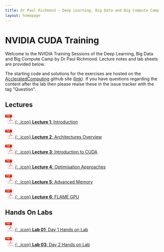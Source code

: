 ```yaml
---
title: Dr Paul Richmond - Deep Learning, Big Data and Big Compute Camp
layout: homepage
---
```


# NVIDIA CUDA Training

Welcome to the NVIDIA Training Sessions of the Deep Learning, Big Data and Big Compute Camp by Dr Paul Richmond. Lecture notes and lab sheets are provided below. 

The starting code and solutions for the exercises are hosted on the [AccleratedComputing](www.acceleratedcomputing.ac.uk) github site ([link](https://github.com/AcceleratedComputing/)). If you have questions regarding the content after the lab then please reaise these in the issue tracker with the tag "Question".

## Lectures

[![Lecture 1](../../../assets/images/pdf.png){: .icon} **Lecture 1**: Introduction](./)

[![Lecture 2](../../../assets/images/pdf.png){: .icon} **Lecture 2**: Architectures Overview](./)

[![Lecture 3](../../../assets/images/pdf.png){: .icon} **Lecture 3**: Introduction to CUDA](./)

[![Lecture 4](../../../assets/images/pdf.png){: .icon} **Lecture 4**: Optimisation Approaches](./)

[![Lecture 5](../../../assets/images/pdf.png){: .icon} **Lecture 5**: Advanced Memory](./)

[![Lecture 6](../../../assets/images/pdf.png){: .icon} **Lecture 6**: FLAME GPU](./)

## Hands On Labs

[![Lab 01](../../../assets/images/pdf.png){: .icon} **Lab 01**: Day 1 Hands on Lab](./)

[![Lab 02](../../../assets/images/pdf.png){: .icon} **Lab 03**: Day 2 Hands on Lab](./)
